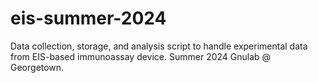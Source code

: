 # eis-summer-2024
Data collection, storage, and analysis script to handle experimental data from EIS-based immunoassay device. Summer 2024 Gnulab @ Georgetown.
